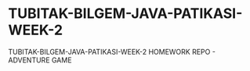 # TUBITAK-BILGEM-JAVA-PATIKASI-WEEK-2
TUBITAK-BILGEM-JAVA-PATIKASI-WEEK-2 HOMEWORK REPO - ADVENTURE GAME
